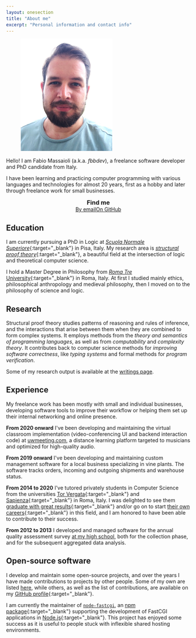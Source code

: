 ```yaml
---
layout: onesection
title: "About me"
excerpt: "Personal information and contact info"
---
```


<figure title="A bad photo of myself ;)" class="float-right" style="width: 250px; height: 300px; margin-bottom: 25px;">
    <img style="object-position: bottom;" src="/img/me.webp">
</figure>

Hello! I am Fabio Massaioli (a.k.a. _fbbdev_), a freelance software developer and PhD candidate from Italy.

I have been learning and practicing computer programming with various languages and technologies
for almost 20 years, first as a hobby and later through freelance work for small businesses.

<div style="text-align: center;">
    <div style="display: inline-block; margin: 0;">
        <h3 style="margin: 0;">Find me</h3>
        <nav class="links">
            <a class="button" title="Email me" href="mailto:me@fbbdev.it" style="margin-left: 0;"><i class="ion ion-ios-email-outline"></i><span>By email</span></a><!--
        --><a class="button" title="Visit my GitHub profile" href="https://github.com/fbbdev" target="_blank"><i class="ion ion-social-github-outline"></i><span>On GitHub</span></a>
        </nav>
    </div>
</div>

## Education

I am currently pursuing a PhD in Logic at [_Scuola Normale Superiore_](https://www.sns.it){:target="_blank"}
in Pisa, Italy. My research area is [_structural proof theory_](https://en.wikipedia.org/wiki/Structural_proof_theory){:target="_blank"},
a beautiful field at the intersection of logic and theoretical computer science.

I hold a Master Degree in Philosophy from [_Roma Tre_ University](https://www.uniroma3.it/){:target="_blank"}
in Roma, Italy. At first I studied mainly ethics, philosophical anthropology and medieval
philosophy, then I moved on to the philosophy of science and logic.

## Research

Structural proof theory studies patterns of reasoning and rules of inference, and the interactions
that arise between them when they are combined to form complex systems. It employs methods
from the _theory and semantics of programming languages_, as well as from _computability_ and
_complexity theory_. It contributes back to computer science methods for _improving software
correctness_, like _typing systems_ and formal methods for _program verification_.

Some of my research output is available at the [writings page](/writings).

## Experience

My freelance work has been mostly with small and individual businesses, developing software
tools to improve their workflow or helping them set up their internal networking and online
presence.

**From 2020 onward** I've been developing and maintaining the virtual classroom implementation
(video-conferencing UI and backend interaction code) at [uwmeeting.com](https://www.uwmeeting.com/),
a distance learning platform targeted to musicians and optimized for high-quality audio.

**From 2019 onward** I've been developing and maintaining custom management software for
a local business specializing in vine plants. The software tracks orders, incoming and
outgoing shipments and warehouse status.

**From 2014 to 2020** I've tutored privately students in Computer Science from the universities
[Tor Vergata](http://web.uniroma2.it){:target="_blank"} and [Sapienza](https://www.uniroma1.it){:target="_blank"}
in Roma, Italy. I was delighted to see them [graduate with great results](https://it.linkedin.com/in/lorenzo-bianchi-9449351a2){:target="_blank"}
and/or go on to start [their own careers](https://it.linkedin.com/in/paolo-vezzoso){:target="_blank"}
in this field, and I am honored to have been able to contribute to their success.

**From 2012 to 2013** I developed and managed software for the annual quality assessment survey
[at my high school](https://www.scuolamausiliatriceroma.org/), both for the collection phase,
and for the subsequent aggregated data analysis.

## Open-source software

I develop and maintain some open-source projects, and over the years I have made contributions
to projects by other people. Some of my own are listed [here](/projects), while others, as well
as the list of contributions, are available on my [GitHub profile](https://github.com/fbbdev){:target="_blank"}.

I am currently the maintainer of [`node-fastcgi`](/projects/node-fastcgi), an [npm
package](https://www.npmjs.com/package/node-fastcgi){:target="_blank"} supporting the
development of FastCGI applications in [Node.js](https://nodejs.org){:target="_blank"}.
This project has enjoyed some success as it is useful to people stuck with inflexible shared
hosting environments.
